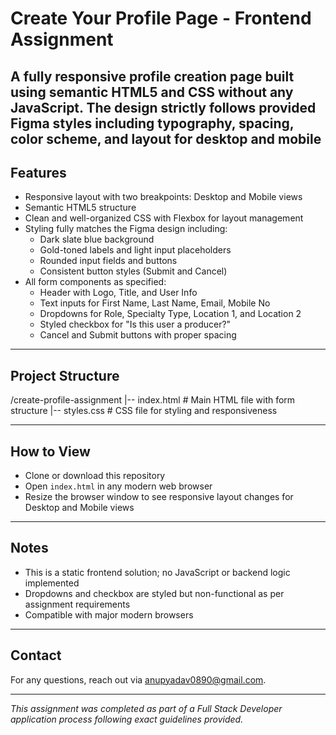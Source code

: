 # Create Your Profile Page - Frontend Assignment

A fully responsive profile creation page built using semantic HTML5 and CSS without any JavaScript. The design strictly follows provided Figma styles including typography, spacing, color scheme, and layout for desktop and mobile
---

## Features

- Responsive layout with two breakpoints: Desktop and Mobile views
- Semantic HTML5 structure
- Clean and well-organized CSS with Flexbox for layout management
- Styling fully matches the Figma design including:
  - Dark slate blue background
  - Gold-toned labels and light input placeholders
  - Rounded input fields and buttons
  - Consistent button styles (Submit and Cancel)
- All form components as specified:
  - Header with Logo, Title, and User Info
  - Text inputs for First Name, Last Name, Email, Mobile No
  - Dropdowns for Role, Specialty Type, Location 1, and Location 2
  - Styled checkbox for "Is this user a producer?"
  - Cancel and Submit buttons with proper spacing

---

## Project Structure

/create-profile-assignment
|-- index.html # Main HTML file with form structure
|-- styles.css # CSS file for styling and responsiveness


---

## How to View

- Clone or download this repository
- Open `index.html` in any modern web browser
- Resize the browser window to see responsive layout changes for Desktop and Mobile views

---

## Notes

- This is a static frontend solution; no JavaScript or backend logic implemented
- Dropdowns and checkbox are styled but non-functional as per assignment requirements
- Compatible with major modern browsers

---

## Contact

For any questions, reach out via anupyadav0890@gmail.com.

---

*This assignment was completed as part of a Full Stack Developer application process following exact guidelines provided.*
